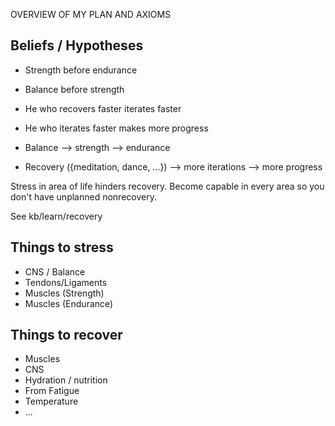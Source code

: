 
OVERVIEW OF MY PLAN AND AXIOMS

## Beliefs / Hypotheses
- Strength before endurance
- Balance before strength
- He who recovers faster iterates faster
- He who iterates faster makes more progress

- Balance --> strength --> endurance
- Recovery ({meditation, dance, ...}) --> more iterations --> more progress

Stress in area of life hinders recovery. Become capable in every area so you don't have unplanned nonrecovery.

See kb/learn/recovery

## Things to stress
- CNS / Balance
- Tendons/Ligaments
- Muscles (Strength)
- Muscles (Endurance)


## Things to recover
- Muscles
- CNS
- Hydration / nutrition
- From Fatigue
- Temperature
- ...
